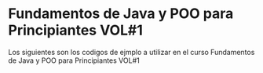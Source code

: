 # Fundamentos de Java y POO para Principiantes VOL#1

Los siguientes son los codigos de ejmplo a utilizar en el curso  Fundamentos de Java y POO para Principiantes VOL#1
